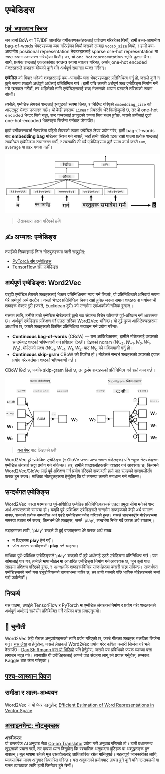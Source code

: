 <!--
CO_OP_TRANSLATOR_METADATA:
{
  "original_hash": "e40b47ac3fd48f71304ede1474e66293",
  "translation_date": "2025-08-26T08:16:07+00:00",
  "source_file": "lessons/5-NLP/14-Embeddings/README.md",
  "language_code": "ne"
}
-->
# एम्बेडिङ्स

## [पूर्व-व्याख्यान क्विज](https://red-field-0a6ddfd03.1.azurestaticapps.net/quiz/114)

जब हामी BoW वा TF/IDF आधारित वर्गीकरणकर्ताहरूलाई प्रशिक्षण गरिरहेका थियौं, हामी उच्च-आयामीय bag-of-words भेक्टरहरूमा काम गरिरहेका थियौं जसको लम्बाइ `vocab_size` थियो, र हामी कम-आयामीय positional representation भेक्टरहरूलाई sparse one-hot representation मा स्पष्ट रूपमा रूपान्तरण गरिरहेका थियौं। तर, यो one-hot representation स्मृति-कुशल छैन। साथै, प्रत्येक शब्दलाई एकअर्काबाट स्वतन्त्र रूपमा व्यवहार गरिन्छ, अर्थात् one-hot encoded भेक्टरहरूले शब्दहरू बीचको कुनै पनि अर्थपूर्ण समानता व्यक्त गर्दैनन्।

**एम्बेडिङ** को विचार भनेको शब्दहरूलाई कम-आयामीय घना भेक्टरहरूद्वारा प्रतिनिधित्व गर्नु हो, जसले कुनै न कुनै रूपमा शब्दको अर्थपूर्ण अर्थलाई प्रतिबिम्बित गर्छ। हामी पछि कसरी अर्थपूर्ण शब्द एम्बेडिङ्स निर्माण गर्ने भन्ने छलफल गर्नेछौं, तर अहिलेको लागि एम्बेडिङ्सलाई शब्द भेक्टरको आयाम घटाउने तरिकाको रूपमा सोचौं।

त्यसैले, एम्बेडिङ लेयरले शब्दलाई इनपुटको रूपमा लिन्छ, र निर्दिष्ट गरिएको `embedding_size` को आउटपुट भेक्टर उत्पादन गर्छ। यो केही हदसम्म `Linear` लेयरसँग धेरै मिल्दोजुल्दो छ, तर यो one-hot encoded भेक्टर लिने सट्टा, शब्द नम्बरलाई इनपुटको रूपमा लिन सक्षम हुनेछ, जसले हामीलाई ठूलो one-hot-encoded भेक्टरहरू सिर्जना गर्नबाट जोगाउँछ।

हाम्रो वर्गीकरणकर्ता नेटवर्कमा पहिलो लेयरको रूपमा एम्बेडिङ लेयर प्रयोग गरेर, हामी bag-of-words बाट **embedding bag** मोडेलमा स्विच गर्न सक्छौं, जहाँ हामी पहिलो पटक हाम्रो पाठमा प्रत्येक शब्दलाई सम्बन्धित एम्बेडिङमा रूपान्तरण गर्छौं, र त्यसपछि ती सबै एम्बेडिङ्समा कुनै समग्र कार्य जस्तै `sum`, `average` वा `max` गणना गर्छौं।  

![पाँच अनुक्रम शब्दहरूको लागि एम्बेडिङ वर्गीकरणकर्ता देखाउने छवि।](../../../../../translated_images/embedding-classifier-example.b77f021a7ee67eeec8e68bfe11636c5b97d6eaa067515a129bfb1d0034b1ac5b.ne.png)

> लेखकद्वारा प्रदान गरिएको छवि

## ✍️ अभ्यास: एम्बेडिङ्स

तपाईंको सिकाइलाई निम्न नोटबुकहरूमा जारी राख्नुहोस्:
* [PyTorch सँग एम्बेडिङ्स](../../../../../lessons/5-NLP/14-Embeddings/EmbeddingsPyTorch.ipynb)
* [TensorFlow सँग एम्बेडिङ्स](../../../../../lessons/5-NLP/14-Embeddings/EmbeddingsTF.ipynb)

## अर्थपूर्ण एम्बेडिङ्स: Word2Vec

यद्यपि एम्बेडिङ लेयरले शब्दहरूलाई भेक्टर प्रतिनिधित्वमा म्याप गर्न सिक्यो, यो प्रतिनिधित्वले अनिवार्य रूपमा धेरै अर्थपूर्ण अर्थ राख्दैन। यस्तो भेक्टर प्रतिनिधित्व सिक्न राम्रो हुनेछ जसमा समान शब्दहरू वा पर्यायवाची शब्दहरू भेक्टर दूरी (जस्तै, Euclidean दूरी) को सन्दर्भमा एकअर्काको नजिक हुन्छन्।

यसका लागि, हामीले हाम्रो एम्बेडिङ मोडेललाई ठूलो पाठ संग्रहमा विशेष तरिकाले पूर्व-प्रशिक्षण गर्न आवश्यक छ। अर्थपूर्ण एम्बेडिङ्स प्रशिक्षण गर्ने एउटा तरिका [Word2Vec](https://en.wikipedia.org/wiki/Word2vec) भनिन्छ। यो दुई मुख्य आर्किटेक्चरहरूमा आधारित छ, जसले शब्दहरूको वितरित प्रतिनिधित्व उत्पादन गर्न प्रयोग गरिन्छ:

 - **Continuous bag-of-words** (CBoW) — यस आर्किटेक्चरमा, हामीले मोडेललाई वरपरको सन्दर्भबाट शब्दको भविष्यवाणी गर्न प्रशिक्षण दिन्छौं। दिइएको ngram $(W_{-2},W_{-1},W_0,W_1,W_2)$, मोडेलको लक्ष्य $(W_{-2},W_{-1},W_1,W_2)$ बाट $W_0$ को भविष्यवाणी गर्नु हो।
 - **Continuous skip-gram** CBoW को विपरीत हो। मोडेलले सन्दर्भ शब्दहरूको वरपरको झ्याल प्रयोग गरेर वर्तमान शब्दको भविष्यवाणी गर्छ।

CBoW छिटो छ, जबकि skip-gram ढिलो छ, तर दुर्लभ शब्दहरूको प्रतिनिधित्व गर्न राम्रो काम गर्छ।

![शब्दहरूलाई भेक्टरमा रूपान्तरण गर्न CBoW र Skip-Gram एल्गोरिदम देखाउने छवि।](../../../../../translated_images/example-algorithms-for-converting-words-to-vectors.fbe9207a726922f6f0f5de66427e8a6eda63809356114e28fb1fa5f4a83ebda7.ne.png)

> [यस पेपर](https://arxiv.org/pdf/1301.3781.pdf) बाट लिइएको छवि

Word2Vec पूर्व-प्रशिक्षित एम्बेडिङ्स (र GloVe जस्ता अन्य समान मोडेलहरू) पनि न्यूरल नेटवर्कहरूमा एम्बेडिङ लेयरको सट्टा प्रयोग गर्न सकिन्छ। तर, हामीले शब्दावलीहरूसँग व्यवहार गर्न आवश्यक छ, किनभने Word2Vec/GloVe लाई पूर्व-प्रशिक्षण गर्न प्रयोग गरिएको शब्दावली हाम्रो पाठ संग्रहको शब्दावलीसँग फरक हुन सक्छ। माथिका नोटबुकहरूमा हेर्नुहोस् कि यो समस्या कसरी समाधान गर्न सकिन्छ।

## सन्दर्भगत एम्बेडिङ्स

Word2Vec जस्ता परम्परागत पूर्व-प्रशिक्षित एम्बेडिङ प्रतिनिधित्वहरूको एउटा प्रमुख सीमा भनेको शब्द अर्थ अस्पष्टताको समस्या हो। यद्यपि पूर्व-प्रशिक्षित एम्बेडिङ्सले सन्दर्भमा शब्दहरूको केही अर्थ समात्न सक्छ, शब्दको प्रत्येक सम्भावित अर्थ एउटै एम्बेडिङमा कोड गरिएको हुन्छ। यसले डाउनस्ट्रीम मोडेलहरूमा समस्या उत्पन्न गर्न सक्छ, किनभने धेरै शब्दहरू, जस्तै 'play', सन्दर्भमा निर्भर गर्दै फरक अर्थ राख्छन्।

उदाहरणका लागि, 'play' शब्दले यी दुई वाक्यहरूमा धेरै फरक अर्थ राख्छ:

- म थिएटरमा **play** हेर्न गएँ।
- जोन आफ्ना साथीहरूसँग **play** गर्न चाहन्छ।

माथिका पूर्व-प्रशिक्षित एम्बेडिङ्सले 'play' शब्दको यी दुवै अर्थलाई एउटै एम्बेडिङमा प्रतिनिधित्व गर्छ। यस सीमालाई पार गर्न, हामीले **भाषा मोडेल** मा आधारित एम्बेडिङ्स निर्माण गर्न आवश्यक छ, जुन ठूलो पाठ संग्रहमा प्रशिक्षण गरिएको हुन्छ, र *जान्दछ* कि शब्दहरू विभिन्न सन्दर्भहरूमा कसरी राख्न सकिन्छ। सन्दर्भगत एम्बेडिङ्सको चर्चा यस ट्युटोरियलको दायराभन्दा बाहिर छ, तर हामी यसबारे पछि भाषिक मोडेलहरूको चर्चा गर्दा फर्कनेछौं।

## निष्कर्ष

यस पाठमा, तपाईंले TensorFlow र PyTorch मा एम्बेडिङ लेयरहरू निर्माण र प्रयोग गरेर शब्दहरूको अर्थपूर्ण अर्थलाई राम्रोसँग प्रतिबिम्बित गर्ने तरिका पत्ता लगाउनुभयो।

## 🚀 चुनौती

Word2Vec केही रोचक अनुप्रयोगहरूको लागि प्रयोग गरिएको छ, जस्तै गीतका शब्दहरू र कविता सिर्जना गर्नु। [यस लेख](https://www.politetype.com/blog/word2vec-color-poems) मा हेर्नुहोस्, जसले लेखकले Word2Vec प्रयोग गरेर कविता कसरी सिर्जना गरे भन्ने देखाउँछ। [Dan Shiffmann द्वारा यो भिडियो](https://www.youtube.com/watch?v=LSS_bos_TPI&ab_channel=TheCodingTrain) पनि हेर्नुहोस्, जसले यस प्रविधिको फरक व्याख्या पत्ता लगाउन मद्दत गर्छ। त्यसपछि यी प्रविधिहरूलाई आफ्नो पाठ संग्रहमा लागू गर्न प्रयास गर्नुहोस्, सम्भवतः Kaggle बाट स्रोत गरिएको।

## [पश्च-व्याख्यान क्विज](https://red-field-0a6ddfd03.1.azurestaticapps.net/quiz/214)

## समीक्षा र आत्म-अध्ययन

Word2Vec मा यो पेपर पढ्नुहोस्: [Efficient Estimation of Word Representations in Vector Space](https://arxiv.org/pdf/1301.3781.pdf)

## [असाइनमेन्ट: नोटबुकहरू](assignment.md)

**अस्वीकरण**:  
यो दस्तावेज़ AI अनुवाद सेवा [Co-op Translator](https://github.com/Azure/co-op-translator) प्रयोग गरी अनुवाद गरिएको हो। हामी यथासम्भव शुद्धताको प्रयास गर्छौं, तर कृपया ध्यान दिनुहोस् कि स्वचालित अनुवादमा त्रुटिहरू वा अशुद्धताहरू हुन सक्छन्। मूल भाषामा रहेको मूल दस्तावेज़लाई आधिकारिक स्रोत मानिनुपर्छ। महत्वपूर्ण जानकारीका लागि, व्यावसायिक मानव अनुवाद सिफारिस गरिन्छ। यस अनुवादको प्रयोगबाट उत्पन्न हुने कुनै पनि गलतफहमी वा गलत व्याख्याका लागि हामी जिम्मेवार हुने छैनौं।